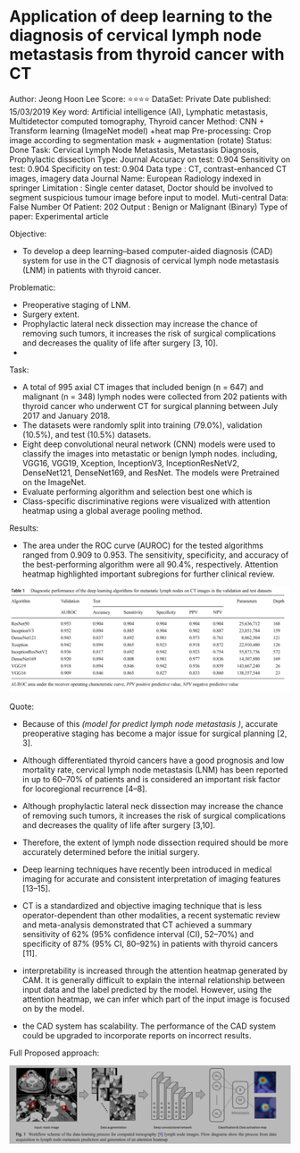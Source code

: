 # Application of deep learning to the diagnosis of cervical lymph node metastasis from thyroid cancer with CT

Author: Jeong Hoon Lee
Score: ⭐️⭐️⭐️⭐️
DataSet: Private
Date published: 15/03/2019
Key word: Artificial intelligence (AI), Lymphatic metastasis, Multidetector computed tomography, Thyroid cancer
Method: CNN + Transform learning (ImageNet model) +heat map
Pre-processing: Crop image according to segmentation mask + augmentation (rotate)
Status: Done
Task: Cervical Lymph Node Metastasis, Metastasis Diagnosis, Prophylactic dissection
Type: Journal
Accuracy on test: 0.904
Sensitivity on test: 0.904
Specificity on test: 0.904
Data type : CT, contrast-enhanced CT images, imagery data
Journal Name: European Radiology indexed in springer
Limitation : Single center dataset, Doctor should be involved to segment suspicious tumour image  before input to model.
Muti-central Data: False
Number Of Patient: 202
Output : Benign or Malignant (Binary)
Type of paper: Experimental article

Objective:

- To develop a deep learning–based computer-aided diagnosis (CAD) system for use in the CT diagnosis of cervical lymph node metastasis (LNM) in patients with thyroid cancer.

Problematic:

- Preoperative staging of LNM.
- Surgery extent.
- Prophylactic lateral neck dissection may increase the chance of removing such tumors, it increases the
risk of surgical complications and decreases the quality of life after surgery [3, 10].
- 

Task:

- A total of 995 axial CT images that included benign (n = 647) and malignant (n = 348) lymph nodes were collected from 202 patients with thyroid cancer who underwent CT for surgical planning between July 2017 and January 2018.
- The datasets were randomly split into training (79.0%), validation (10.5%), and test (10.5%) datasets.
- Eight deep convolutional neural network (CNN) models were used to classify the images into metastatic or benign lymph nodes. including,  VGG16, VGG19, Xception, InceptionV3, InceptionResNetV2, DenseNet121, DenseNet169, and ResNet. The models were Pretrained  on the ImageNet.
- Evaluate performing algorithm and selection best one which is
- Class-specific discriminative regions were visualized with attention heatmap using a global average pooling method.

Results:

- The area under the ROC curve (AUROC) for the tested algorithms ranged from 0.909 to 0.953. The sensitivity, specificity, and accuracy of the best-performing algorithm were all 90.4%, respectively. Attention heatmap highlighted important subregions for further clinical review.

![Untitled](Application%20of%20deep%20learning%20to%20the%20diagnosis%20of%20c%20e582837eeff3429fa24415cfbec5ed5e/Untitled.png)

Quote:

- Because of this *(model for predict lymph node metastasis )*, accurate preoperative staging has become a major issue for surgical planning [2, 3].

- Although differentiated thyroid cancers have a good prognosis and low mortality rate, cervical lymph node metastasis (LNM) has been reported in up to 60–70% of patients and is considered an important risk factor for locoregional recurrence [4–8].

- Although prophylactic lateral neck dissection may increase the chance of removing such tumors, it increases the risk of surgical complications and decreases the quality of life after surgery [3,10].

- Therefore, the extent of lymph node dissection required should be more accurately determined before the initial surgery.

- Deep learning techniques have recently been introduced in medical imaging for accurate and consistent interpretation of imaging features [13–15].

- CT is a standardized and objective imaging technique that is less operator-dependent than other modalities, a recent systematic review and meta-analysis demonstrated that CT achieved a
summary sensitivity of 62% (95% confidence interval (CI), 52–70%) and specificity of 87% (95% CI, 80–92%) in patients with thyroid cancers [11].

- interpretability is increased through the attention heatmap generated by CAM. It is generally difficult to explain the internal relationship between input data and the label predicted by the model. However, using the attention heatmap, we can infer which part of the input image is focused on by the model.
- the CAD system has scalability. The performance of the CAD system could be upgraded to incorporate reports on incorrect results.

Full Proposed approach:

![Untitled](Application%20of%20deep%20learning%20to%20the%20diagnosis%20of%20c%20e582837eeff3429fa24415cfbec5ed5e/Untitled%201.png)